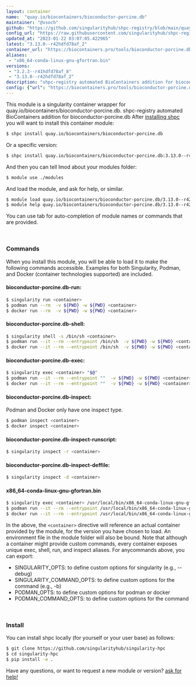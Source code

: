 ```yaml
---
layout: container
name:  "quay.io/biocontainers/bioconductor-porcine.db"
maintainer: "@vsoch"
github: "https://github.com/singularityhub/shpc-registry/blob/main/quay.io/biocontainers/bioconductor-porcine.db/container.yaml"
config_url: "https://raw.githubusercontent.com/singularityhub/shpc-registry/main/quay.io/biocontainers/bioconductor-porcine.db/container.yaml"
updated_at: "2023-01-22 03:07:05.422965"
latest: "3.13.0--r42hdfd78af_2"
container_url: "https://biocontainers.pro/tools/bioconductor-porcine.db"
aliases:
 - "x86_64-conda-linux-gnu-gfortran.bin"
versions:
 - "3.2.3--r41hdfd78af_8"
 - "3.13.0--r42hdfd78af_2"
description: "shpc-registry automated BioContainers addition for bioconductor-porcine.db"
config: {"url": "https://biocontainers.pro/tools/bioconductor-porcine.db", "maintainer": "@vsoch", "description": "shpc-registry automated BioContainers addition for bioconductor-porcine.db", "latest": {"3.13.0--r42hdfd78af_2": "sha256:ecf2da4bcfb31c33755b2fa4ee66bbf0f823414e525c59fb7129a3100e41abad"}, "tags": {"3.2.3--r41hdfd78af_8": "sha256:9ccebb0ddd6750a38056cff3d26213ee9b5fd77546a4fec4408194ed4ba2bc90", "3.13.0--r42hdfd78af_2": "sha256:ecf2da4bcfb31c33755b2fa4ee66bbf0f823414e525c59fb7129a3100e41abad"}, "docker": "quay.io/biocontainers/bioconductor-porcine.db", "aliases": {"x86_64-conda-linux-gnu-gfortran.bin": "/usr/local/bin/x86_64-conda-linux-gnu-gfortran.bin"}}
---
```


This module is a singularity container wrapper for quay.io/biocontainers/bioconductor-porcine.db.
shpc-registry automated BioContainers addition for bioconductor-porcine.db
After [installing shpc](#install) you will want to install this container module:


```bash
$ shpc install quay.io/biocontainers/bioconductor-porcine.db
```

Or a specific version:

```bash
$ shpc install quay.io/biocontainers/bioconductor-porcine.db:3.13.0--r42hdfd78af_2
```

And then you can tell lmod about your modules folder:

```bash
$ module use ./modules
```

And load the module, and ask for help, or similar.

```bash
$ module load quay.io/biocontainers/bioconductor-porcine.db/3.13.0--r42hdfd78af_2
$ module help quay.io/biocontainers/bioconductor-porcine.db/3.13.0--r42hdfd78af_2
```

You can use tab for auto-completion of module names or commands that are provided.

<br>

### Commands

When you install this module, you will be able to load it to make the following commands accessible.
Examples for both Singularity, Podman, and Docker (container technologies supported) are included.

#### bioconductor-porcine.db-run:

```bash
$ singularity run <container>
$ podman run --rm  -v ${PWD} -w ${PWD} <container>
$ docker run --rm  -v ${PWD} -w ${PWD} <container>
```

#### bioconductor-porcine.db-shell:

```bash
$ singularity shell -s /bin/sh <container>
$ podman run --it --rm --entrypoint /bin/sh  -v ${PWD} -w ${PWD} <container>
$ docker run --it --rm --entrypoint /bin/sh  -v ${PWD} -w ${PWD} <container>
```

#### bioconductor-porcine.db-exec:

```bash
$ singularity exec <container> "$@"
$ podman run --it --rm --entrypoint ""  -v ${PWD} -w ${PWD} <container> "$@"
$ docker run --it --rm --entrypoint ""  -v ${PWD} -w ${PWD} <container> "$@"
```

#### bioconductor-porcine.db-inspect:

Podman and Docker only have one inspect type.

```bash
$ podman inspect <container>
$ docker inspect <container>
```

#### bioconductor-porcine.db-inspect-runscript:

```bash
$ singularity inspect -r <container>
```

#### bioconductor-porcine.db-inspect-deffile:

```bash
$ singularity inspect -d <container>
```


#### x86_64-conda-linux-gnu-gfortran.bin

```bash
$ singularity exec <container> /usr/local/bin/x86_64-conda-linux-gnu-gfortran.bin
$ podman run --it --rm --entrypoint /usr/local/bin/x86_64-conda-linux-gnu-gfortran.bin   -v ${PWD} -w ${PWD} <container> -c " $@"
$ docker run --it --rm --entrypoint /usr/local/bin/x86_64-conda-linux-gnu-gfortran.bin   -v ${PWD} -w ${PWD} <container> -c " $@"
```



In the above, the `<container>` directive will reference an actual container provided
by the module, for the version you have chosen to load. An environment file in the
module folder will also be bound. Note that although a container
might provide custom commands, every container exposes unique exec, shell, run, and
inspect aliases. For anycommands above, you can export:

 - SINGULARITY_OPTS: to define custom options for singularity (e.g., --debug)
 - SINGULARITY_COMMAND_OPTS: to define custom options for the command (e.g., -b)
 - PODMAN_OPTS: to define custom options for podman or docker
 - PODMAN_COMMAND_OPTS: to define custom options for the command

<br>

### Install

You can install shpc locally (for yourself or your user base) as follows:

```bash
$ git clone https://github.com/singularityhub/singularity-hpc
$ cd singularity-hpc
$ pip install -e .
```

Have any questions, or want to request a new module or version? [ask for help!](https://github.com/singularityhub/singularity-hpc/issues)